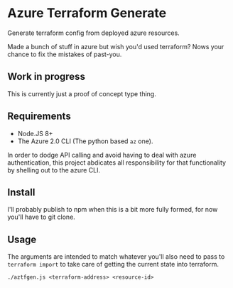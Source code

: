 # Azure Terraform Generate

Generate terraform config from deployed azure resources.

Made a bunch of stuff in azure but wish you'd used terraform? Nows your chance to fix the mistakes of past-you.

## Work in progress

This is currently just a proof of concept type thing.

## Requirements

* Node.JS 8+
* The Azure 2.0 CLI (The python based `az` one).

In order to dodge API calling and avoid having to deal with azure authentication, this project abdicates all responsibility for that functionality by shelling out to the azure CLI.

## Install

I'll probably publish to npm when this is a bit more fully formed, for now you'll have to git clone.

## Usage

The arguments are intended to match whatever you'll also need to pass to `terraform import` to take care of getting the current state into terraform.

```
./aztfgen.js <terraform-address> <resource-id>
```
